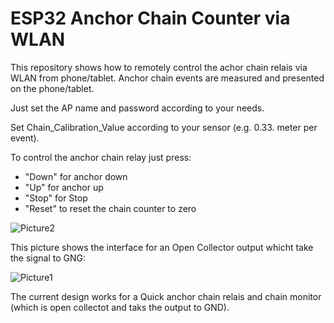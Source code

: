 # ESP32 Anchor Chain Counter via WLAN

This repository shows how to remotely control the achor chain relais via WLAN from phone/tablet.
Anchor chain events are measured and presented on the phone/tablet.

Just set the AP name and password according to your needs. 

Set Chain_Calibration_Value according to your sensor (e.g. 0.33. meter per event).

To control the anchor chain relay just press:
- "Down" for anchor down
- "Up" for anchor up
- "Stop" for Stop
- "Reset" to reset the chain counter to zero

![Picture2](https://github.com/AK-Homberger/ESP32_ChainCounter_WLAN/blob/master/IMG_1252.PNG)


This picture shows the interface for an Open Collector output whicht take the signal to GNG:

![Picture1](https://github.com/AK-Homberger/ESP32_ChainCounter_WLAN/blob/master/ESP32ChainCounterWLAN_OC_Relais.png)

The current design works for a Quick anchor chain relais and chain monitor (which is open collectot and taks the output to GND).





